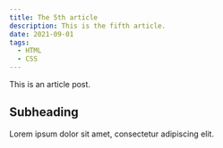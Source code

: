 ```yaml
---
title: The 5th article
description: This is the fifth article.
date: 2021-09-01
tags:
  - HTML
  - CSS
---
```


This is an article post.

## Subheading

Lorem ipsum dolor sit amet, consectetur adipiscing elit.
